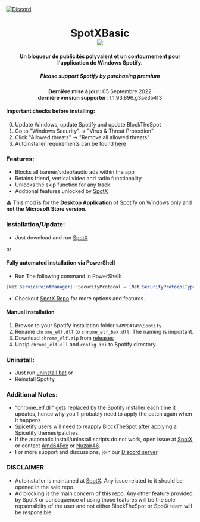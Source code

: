 [![Discord](https://discord.com/api/guilds/768367634395430992/widget.png?style=banner2)](https://discord.gg/UyjwFrTSRs)


<center>
    <h1 align="center">SpotXBasic<br>
    <img src="https://img.shields.io/github/stars/AYTROX-OFFICIEL/SpotXBasic?color=red&logo=AYTROX&logoColor=blue&style=plastic">
    </h1>
    <h4 align="center">Un bloqueur de publicités polyvalent et un contournement pour l'application de <strong>Windows</strong> Spotify.</h4>
    <h5 align="center">Please support Spotify by purchasing premium</h5>
    <p align="center">
        <strong>Dernière mise à jour:</strong> 05 Septembre 2022<br>
        <strong>dernière version supporter:</strong> 1.1.93.896.g3ae3b4f3
    </p> 
</center>

#### Important checks before installing:

0. Update Windows, update Spotify and update BlockTheSpot
1. Go to "Windows Security" -> "Virus & Threat Protection"
2. Click "Allowed threats" -> "Remove all allowed threats"
3. Autoinstaller requirements can be found [here](https://github.com/amd64fox/SpotX)

### Features:

- Blocks all banner/video/audio ads within the app
- Retains friend, vertical video and radio functionality
- Unlocks the skip function for any track
- Addtional features unlocked by [SpotX](https://github.com/amd64fox/SpotX#features)

:warning: This mod is for the [**Desktop Application**](https://www.spotify.com/download/windows/) of Spotify on Windows only and **not the Microsoft Store version**.

### Installation/Update:

- Just download and run [SpotX](https://raw.githack.com/mrpond/BlockTheSpot/master/SpotXBasic.bat)

or

#### Fully automated installation via PowerShell

- Run The following command in PowerShell:

```ps1
[Net.ServicePointManager]::SecurityProtocol = [Net.SecurityProtocolType]::Tls12; iex "& { $((iwr -useb 'https://raw.githubusercontent.com/amd64fox/SpotX/main/Install.ps1').Content) } -confirm_uninstall_ms_spoti -confirm_spoti_recomended_over -podcasts_on -cache_off -block_update_off -exp_standart -hide_col_icon_off -start_spoti"
```

- Checkout [SpotX Repo](https://github.com/amd64fox/SpotX) for more options and features.

#### Manual installation

1. Browse to your Spotify installation folder `%APPDATA%\Spotify`
2. Rename `chrome_elf.dll` to `chrome_elf_bak.dll`. The naming is important.
3. Download `chrome_elf.zip` from [releases](https://github.com/mrpond/BlockTheSpot/releases)
4. Unzip `chrome_elf.dll` and `config.ini` to Spotify directory.

### Uninstall:

- Just run [uninstall.bat](https://raw.githack.com/mrpond/BlockTheSpot/master/Uninstall.bat)
  or
- Reinstall Spotify

### Additional Notes:

- "chrome_elf.dll" gets replaced by the Spotify installer each time it updates, hence why you'll probably need to apply the patch again when it happens
- [Spicetify](https://github.com/khanhas/spicetify-cli) users will need to reapply BlockTheSpot after applying a Spicetify themes/patches.
- If the automatic install/uninstall scripts do not work, open issue at [SpotX](https://github.com/amd64fox/SpotX) or contact [Amd64Fox](https://github.com/amd64fox) or [Nuzair46](https://github.com/Nuzair46).
- For more support and discussions, join our [Discord server](https://discord.gg/p43cusgUPm).

### DISCLAIMER

- Autoinstaller is maintaned at [SpotX](https://github.com/amd64fox/SpotX). Any issue related to it should be opened in the said repo. 
- Ad blocking is the main concern of this repo. Any other feature provided by SpotX or consequence of using those features will be the sole repsonsiblity of the user and not either BlockTheSpot or SpotX team will be responsible.
